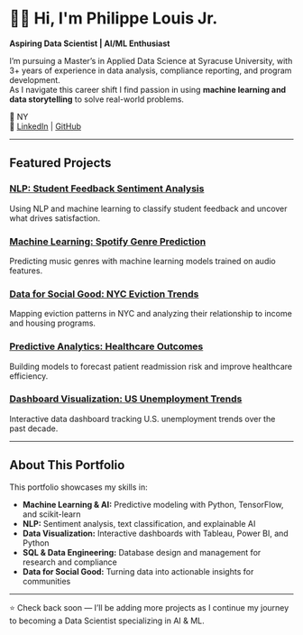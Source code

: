 # 👋🏾 Hi, I'm Philippe Louis Jr.

**Aspiring Data Scientist | AI/ML Enthusiast**

I’m pursuing a Master’s in Applied Data Science at Syracuse University, with 3+ years of experience in data analysis, compliance reporting, and program development.  
As I navigate this career shift I find passion in using **machine learning and data storytelling** to solve real-world problems.

📍 NY   
🔗 [LinkedIn](https://www.linkedin.com/in/plouis-chm/) | [GitHub](https://github.com/DataPhil17)

---

## Featured Projects

### [NLP: Student Feedback Sentiment Analysis](projects/nlp.md)
Using NLP and machine learning to classify student feedback and uncover what drives satisfaction.

### [Machine Learning: Spotify Genre Prediction](projects/ml.md)
Predicting music genres with machine learning models trained on audio features.

### [Data for Social Good: NYC Eviction Trends](projects/socialgood.md)
Mapping eviction patterns in NYC and analyzing their relationship to income and housing programs.

### [Predictive Analytics: Healthcare Outcomes](projects/predictive.md)
Building models to forecast patient readmission risk and improve healthcare efficiency.

### [Dashboard Visualization: US Unemployment Trends](projects/viz.md)
Interactive data dashboard tracking U.S. unemployment trends over the past decade.

---

## About This Portfolio
This portfolio showcases my skills in:
- **Machine Learning & AI:** Predictive modeling with Python, TensorFlow, and scikit-learn  
- **NLP:** Sentiment analysis, text classification, and explainable AI  
- **Data Visualization:** Interactive dashboards with Tableau, Power BI, and Python  
- **SQL & Data Engineering:** Database design and management for research and compliance  
- **Data for Social Good:** Turning data into actionable insights for communities

---

⭐️ Check back soon — I’ll be adding more projects as I continue my journey to becoming a Data Scientist specializing in AI & ML.
